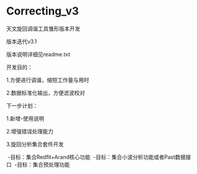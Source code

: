 # Correcting_v3

天文旋回调谐工具雏形版本开发

版本迭代v3.1

版本说明详细见readme.txt

开发目的：

1.方便进行调谐，缩短工作量与用时

2.数据标准化输出，方便滤波校对

下一步计划：

1.新增-使用说明

2.增强错误处理能力

3.旋回分析集合套件开发

  -目标：集合Redfit+Arand核心功能
  -目标：集合小波分析功能或者Past数据接口
  -目标：集合预处理功能
